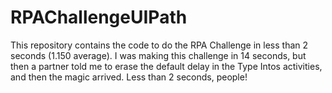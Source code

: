 # RPAChallengeUIPath
This repository contains the code to do the RPA Challenge in less than 2 seconds (1.150 average).
I was making this challenge in 14 seconds, but then a partner told me to erase the default delay in the Type Intos activities, and then the magic arrived. Less than 2 seconds, people!
